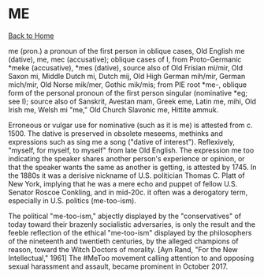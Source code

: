 # ME

[Back to Home](/)

me (pron.)
a pronoun of the first person in oblique cases, Old English me (dative), me, mec (accusative); oblique cases of I, from Proto-Germanic *meke (accusative), *mes (dative), source also of Old Frisian mi/mir, Old Saxon mi, Middle Dutch mi, Dutch mij, Old High German mih/mir, German mich/mir, Old Norse mik/mer, Gothic mik/mis; from PIE root *me-, oblique form of the personal pronoun of the first person singular (nominative *eg; see I); source also of Sanskrit, Avestan mam, Greek eme, Latin me, mihi, Old Irish me, Welsh mi "me," Old Church Slavonic me, Hittite ammuk.

Erroneous or vulgar use for nominative (such as it is me) is attested from c. 1500. The dative is preserved in obsolete meseems, methinks and expressions such as sing me a song ("dative of interest"). Reflexively, "myself, for myself, to myself" from late Old English. The expression me too indicating the speaker shares another person's experience or opinion, or that the speaker wants the same as another is getting, is attested by 1745. In the 1880s it was a derisive nickname of U.S. politician Thomas C. Platt of New York, implying that he was a mere echo and puppet of fellow U.S. Senator Roscoe Conkling, and in mid-20c. it often was a derogatory term, especially in U.S. politics (me-too-ism).

The political "me-too-ism," abjectly displayed by the "conservatives" of today toward their brazenly socialistic adversaries, is only the result and the feeble reflection of the ethical "me-too-ism" displayed by the philosophers of the nineteenth and twentieth centuries, by the alleged champions of reason, toward the Witch Doctors of morality. [Ayn Rand, "For the New Intellectual," 1961]
The #MeToo movement calling attention to and opposing sexual harassment and assault, became prominent in October 2017.
